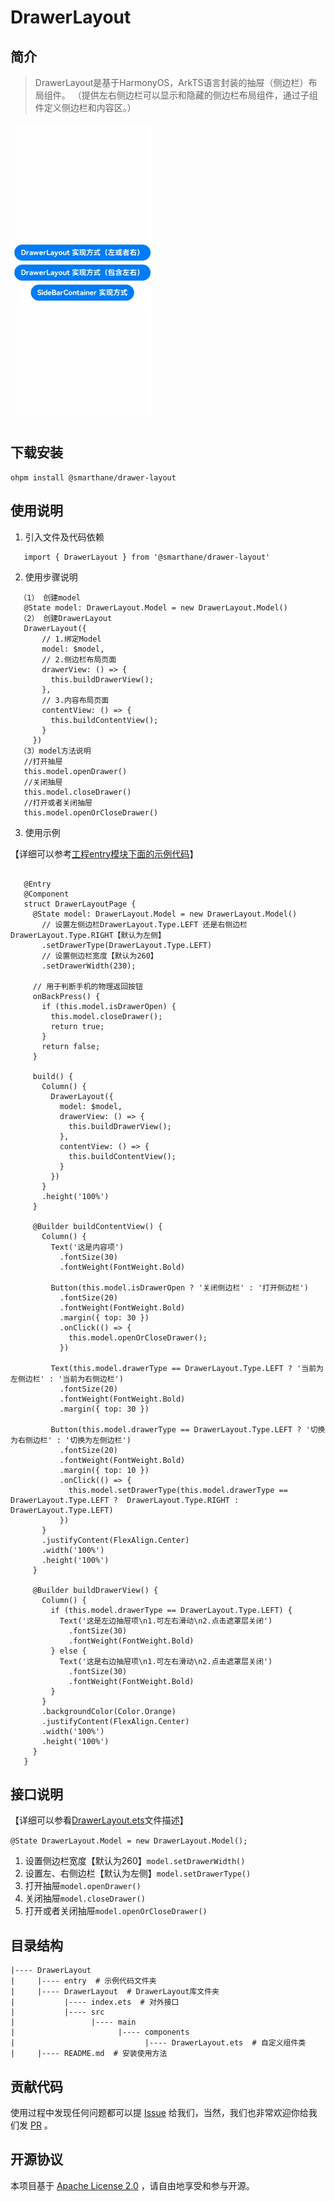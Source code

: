 # DrawerLayout

## 简介
> DrawerLayout是基于HarmonyOS，ArkTS语言封装的抽屉（侧边栏）布局组件。
> （提供左右侧边栏可以显示和隐藏的侧边栏布局组件，通过子组件定义侧边栏和内容区。）
>
![operation.gif](screenshots/operation2.gif)

## 下载安装
```shell
ohpm install @smarthane/drawer-layout  
```

## 使用说明
1. 引入文件及代码依赖

 ```
    import { DrawerLayout } from '@smarthane/drawer-layout'
 ```

2. 使用步骤说明

 ```
   （1） 创建model
    @State model: DrawerLayout.Model = new DrawerLayout.Model()
   （2） 创建DrawerLayout
    DrawerLayout({
        // 1.绑定Model
        model: $model,
        // 2.侧边栏布局页面
        drawerView: () => {
          this.buildDrawerView();
        },
        // 3.内容布局页面
        contentView: () => {
          this.buildContentView();
        }
      })
   （3）model方法说明 
    //打开抽屉
    this.model.openDrawer()
    //关闭抽屉
    this.model.closeDrawer()
    //打开或者关闭抽屉
    this.model.openOrCloseDrawer()
 ```
3. 使用示例

【详细可以参考[工程entry模块下面的示例代码](https://gitee.com/smarthane/drawerlayout/blob/master/entry/src/main/ets/pages/IndexPage.ets)】

 ```

    @Entry
    @Component
    struct DrawerLayoutPage {
      @State model: DrawerLayout.Model = new DrawerLayout.Model()
        // 设置左侧边栏DrawerLayout.Type.LEFT 还是右侧边栏DrawerLayout.Type.RIGHT【默认为左侧】
        .setDrawerType(DrawerLayout.Type.LEFT)
        // 设置侧边栏宽度【默认为260】
        .setDrawerWidth(230);
    
      // 用于判断手机的物理返回按钮
      onBackPress() {
        if (this.model.isDrawerOpen) {
          this.model.closeDrawer();
          return true;
        }
        return false;
      }
    
      build() {
        Column() {
          DrawerLayout({
            model: $model,
            drawerView: () => {
              this.buildDrawerView();
            },
            contentView: () => {
              this.buildContentView();
            }
          })
        }
        .height('100%')
      }
    
      @Builder buildContentView() {
        Column() {
          Text('这是内容项')
            .fontSize(30)
            .fontWeight(FontWeight.Bold)
    
          Button(this.model.isDrawerOpen ? '关闭侧边栏' : '打开侧边栏')
            .fontSize(20)
            .fontWeight(FontWeight.Bold)
            .margin({ top: 30 })
            .onClick(() => {
              this.model.openOrCloseDrawer();
            })
    
          Text(this.model.drawerType == DrawerLayout.Type.LEFT ? '当前为左侧边栏' : '当前为右侧边栏')
            .fontSize(20)
            .fontWeight(FontWeight.Bold)
            .margin({ top: 30 })
    
          Button(this.model.drawerType == DrawerLayout.Type.LEFT ? '切换为右侧边栏' : '切换为左侧边栏')
            .fontSize(20)
            .fontWeight(FontWeight.Bold)
            .margin({ top: 10 })
            .onClick(() => {
              this.model.setDrawerType(this.model.drawerType == DrawerLayout.Type.LEFT ?  DrawerLayout.Type.RIGHT : DrawerLayout.Type.LEFT)
            })
        }
        .justifyContent(FlexAlign.Center)
        .width('100%')
        .height('100%')
      }
    
      @Builder buildDrawerView() {
        Column() {
          if (this.model.drawerType == DrawerLayout.Type.LEFT) {
            Text('这是左边抽屉项\n1.可左右滑动\n2.点击遮罩层关闭')
              .fontSize(30)
              .fontWeight(FontWeight.Bold)
          } else {
            Text('这是右边抽屉项\n1.可左右滑动\n2.点击遮罩层关闭')
              .fontSize(30)
              .fontWeight(FontWeight.Bold)
          }
        }
        .backgroundColor(Color.Orange)
        .justifyContent(FlexAlign.Center)
        .width('100%')
        .height('100%')
      }
    }

 ```

## 接口说明
【详细可以参看[DrawerLayout.ets](https://gitee.com/smarthane/drawerlayout/blob/master/DrawerLayout/src/main/ets/components/DrawerLayout.ets)文件描述】

`@State DrawerLayout.Model = new DrawerLayout.Model();`
1. 设置侧边栏宽度【默认为260】`model.setDrawerWidth()`
2. 设置左、右侧边栏【默认为左侧】`model.setDrawerType()`
3. 打开抽屉`model.openDrawer()`
4. 关闭抽屉`model.closeDrawer()`
5. 打开或者关闭抽屉`model.openOrCloseDrawer()`

## 目录结构

````
|---- DrawerLayout
|     |---- entry  # 示例代码文件夹
|     |---- DrawerLayout  # DrawerLayout库文件夹
|           |---- index.ets  # 对外接口
|           |---- src
|                 |---- main
|                       |---- components
|                             |---- DrawerLayout.ets  # 自定义组件类
|     |---- README.md  # 安装使用方法                    
````

## 贡献代码
使用过程中发现任何问题都可以提 [Issue](https://gitee.com/smarthane/drawerlayout/issues) 给我们，当然，我们也非常欢迎你给我们发 [PR](https://gitee.com/openharmony-sig/material-dialogs/pulls) 。

## 开源协议
本项目基于 [ Apache License 2.0](https://gitee.com/smarthane/drawerlayout/blob/master/LICENSE) ，请自由地享受和参与开源。